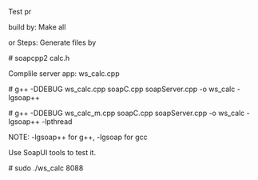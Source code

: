 Test pr

build by:
Make all

or Steps:
Generate files by

\# soapcpp2 calc.h

Complile server app: ws_calc.cpp

\# g++ -DDEBUG ws_calc.cpp soapC.cpp soapServer.cpp -o ws_calc -lgsoap++

\# g++ -DDEBUG ws_calc_m.cpp soapC.cpp soapServer.cpp -o ws_calc -lgsoap++ -lpthread

NOTE: -lgsoap++ for g++, -lgsoap for gcc

Use SoapUI tools to test it.

\# sudo ./ws_calc 8088

